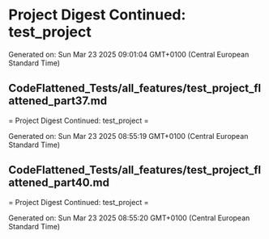 # Project Digest Continued: test_project
Generated on: Sun Mar 23 2025 09:01:04 GMT+0100 (Central European Standard Time)


## CodeFlattened_Tests/all_features/test_project_flattened_part37.md <a id="test_project_flattened_part37_md"></a>

= Project Digest Continued: test_project =

Generated on: Sun Mar 23 2025 08:55:19 GMT+0100 (Central European Standard Time)
## CodeFlattened_Tests/all_features/test_project_flattened_part40.md <a id="test_project_flattened_part40_md"></a>

= Project Digest Continued: test_project =

Generated on: Sun Mar 23 2025 08:55:20 GMT+0100 (Central European Standard Time)